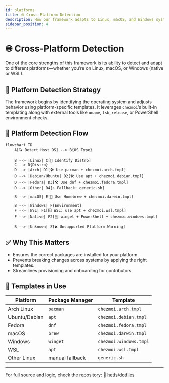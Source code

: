 ```yaml
---
id: platforms
title: 🌐 Cross-Platform Detection
description: How our framework adapts to Linux, macOS, and Windows systems automatically.
sidebar_position: 4
---
```


# 🌐 Cross-Platform Detection

One of the core strengths of this framework is its ability to detect and adapt to different platforms—whether you’re on Linux, macOS, or Windows (native or WSL).

## 🔎 Platform Detection Strategy

The framework begins by identifying the operating system and adjusts behavior using platform-specific templates. It leverages `chezmoi`’s built-in templating along with external tools like `uname`, `lsb_release`, or PowerShell environment checks.

## 🧭 Platform Detection Flow

```mermaid
flowchart TD
    A[🔍 Detect Host OS] --> B{OS Type}
    
    B --> |Linux| C[🐧 Identify Distro]
    C --> D{Distro}
    D --> |Arch| D1[🛠️ Use pacman + chezmoi.arch.tmpl]
    D --> |Debian/Ubuntu| D2[🛠️ Use apt + chezmoi.debian.tmpl]
    D --> |Fedora| D3[🛠️ Use dnf + chezmoi.fedora.tmpl]
    D --> |Other| D4[⚠️ Fallback: generic.sh]

    B --> |macOS| E[🍎 Use Homebrew + chezmoi.darwin.tmpl]

    B --> |Windows| F{Environment}
    F --> |WSL| F1[🪟 WSL: use apt + chezmoi.wsl.tmpl]
    F --> |Native| F2[🪟 winget + PowerShell + chezmoi.windows.tmpl]

    B --> |Unknown| Z[❌ Unsupported Platform Warning]
````

## ✅ Why This Matters

* Ensures the correct packages are installed for your platform.
* Prevents breaking changes across systems by applying the right templates.
* Streamlines provisioning and onboarding for contributors.

## 🧰 Templates in Use

| Platform      | Package Manager | Template               |
| ------------- | --------------- | ---------------------- |
| Arch Linux    | `pacman`        | `chezmoi.arch.tmpl`    |
| Ubuntu/Debian | `apt`           | `chezmoi.debian.tmpl`  |
| Fedora        | `dnf`           | `chezmoi.fedora.tmpl`  |
| macOS         | `brew`          | `chezmoi.darwin.tmpl`  |
| Windows       | `winget`        | `chezmoi.windows.tmpl` |
| WSL           | `apt`           | `chezmoi.wsl.tmpl`     |
| Other Linux   | manual fallback | `generic.sh`           |

---

For full source and logic, check the repository:
🔗 [hetfs/dotfiles](https://github.com/hetfs/dotfiles)
